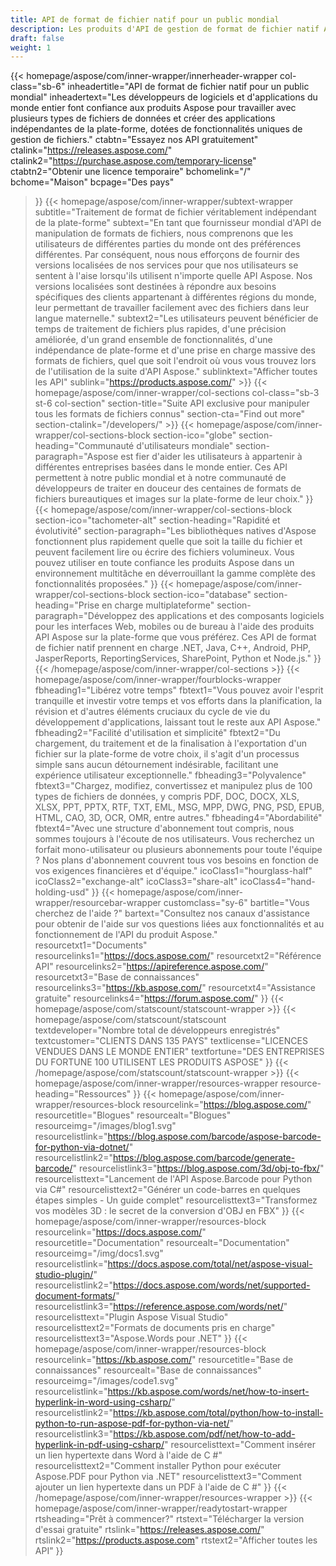 ```yaml
---
title: API de format de fichier natif pour un public mondial
description: Les produits d'API de gestion de format de fichier natif Aspose sont utilisés par les développeurs du monde entier pour manipuler des documents et des images sur toutes les plates-formes populaires.
draft: false
weight: 1
---
```

{{< homepage/aspose/com/inner-wrapper/innerheader-wrapper col-class="sb-6"
  inheadertitle="API de format de fichier natif pour un public mondial"
  inheadertext="Les développeurs de logiciels et d'applications du monde entier font confiance aux produits Aspose pour travailler avec plusieurs types de fichiers de données et créer des applications indépendantes de la plate-forme, dotées de fonctionnalités uniques de gestion de fichiers."
  ctabtn="Essayez nos API gratuitement"
  ctalink="https://releases.aspose.com/"
  ctalink2="https://purchase.aspose.com/temporary-license"
  ctabtn2="Obtenir une licence temporaire"
  bchomelink="/"
  bchome="Maison"
  bcpage="Des pays"
  >}}
   {{< homepage/aspose/com/inner-wrapper/subtext-wrapper
   subtitle="Traitement de format de fichier véritablement indépendant de la plate-forme"
   subtext="En tant que fournisseur mondial d'API de manipulation de formats de fichiers, nous comprenons que les utilisateurs de différentes parties du monde ont des préférences différentes. Par conséquent, nous nous efforçons de fournir des versions localisées de nos services pour que nos utilisateurs se sentent à l'aise lorsqu'ils utilisent n'importe quelle API Aspose. Nos versions localisées sont destinées à répondre aux besoins spécifiques des clients appartenant à différentes régions du monde, leur permettant de travailler facilement avec des fichiers dans leur langue maternelle."
   subtext2="Les utilisateurs peuvent bénéficier de temps de traitement de fichiers plus rapides, d'une précision améliorée, d'un grand ensemble de fonctionnalités, d'une indépendance de plate-forme et d'une prise en charge massive des formats de fichiers, quel que soit l'endroit où vous vous trouvez lors de l'utilisation de la suite d'API Aspose."
   sublinktext="Afficher toutes les API"
   sublink="https://products.aspose.com/" >}} 
{{< homepage/aspose/com/inner-wrapper/col-sections col-class="sb-3 st-6 col-section"
section-title="Suite API exclusive pour manipuler tous les formats de fichiers connus"
section-cta="Find out more"
section-ctalink="/developers/" >}}
{{< homepage/aspose/com/inner-wrapper/col-sections-block section-ico="globe"
section-heading="Communauté d'utilisateurs mondiale"
section-paragraph="Aspose est fier d'aider les utilisateurs à appartenir à différentes entreprises basées dans le monde entier. Ces API permettent à notre public mondial et à notre communauté de développeurs de traiter en douceur des centaines de formats de fichiers bureautiques et images sur la plate-forme de leur choix."
>}}
{{< homepage/aspose/com/inner-wrapper/col-sections-block section-ico="tachometer-alt"
section-heading="Rapidité et évolutivité"
section-paragraph="Les bibliothèques natives d'Aspose fonctionnent plus rapidement quelle que soit la taille du fichier et peuvent facilement lire ou écrire des fichiers volumineux. Vous pouvez utiliser en toute confiance les produits Aspose dans un environnement multitâche en déverrouillant la gamme complète des fonctionnalités proposées."
>}}
{{< homepage/aspose/com/inner-wrapper/col-sections-block section-ico="database"
section-heading="Prise en charge multiplateforme"
section-paragraph="Développez des applications et des composants logiciels pour les interfaces Web, mobiles ou de bureau à l'aide des produits API Aspose sur la plate-forme que vous préférez. Ces API de format de fichier natif prennent en charge .NET, Java, C++, Android, PHP, JasperReports, ReportingServices, SharePoint, Python et Node.js."
>}}
{{< /homepage/aspose/com/inner-wrapper/col-sections >}}
{{< homepage/aspose/com/inner-wrapper/fourblocks-wrapper
fbheading1="Libérez votre temps"
fbtext1="Vous pouvez avoir l'esprit tranquille et investir votre temps et vos efforts dans la planification, la révision et d'autres éléments cruciaux du cycle de vie du développement d'applications, laissant tout le reste aux API Aspose."
fbheading2="Facilité d'utilisation et simplicité"
fbtext2="Du chargement, du traitement et de la finalisation à l'exportation d'un fichier sur la plate-forme de votre choix, il s'agit d'un processus simple sans aucun détournement indésirable, facilitant une expérience utilisateur exceptionnelle."
fbheading3="Polyvalence"
fbtext3="Chargez, modifiez, convertissez et manipulez plus de 100 types de fichiers de données, y compris PDF, DOC, DOCX, XLS, XLSX, PPT, PPTX, RTF, TXT, EML, MSG, MPP, DWG, PNG, PSD, EPUB, HTML, CAO, 3D, OCR, OMR, entre autres."
fbheading4="Abordabilité"
fbtext4="Avec une structure d'abonnement tout compris, nous sommes toujours à l'écoute de nos utilisateurs. Vous recherchez un forfait mono-utilisateur ou plusieurs abonnements pour toute l'équipe ? Nos plans d'abonnement couvrent tous vos besoins en fonction de vos exigences financières et d'équipe."
icoClass1="hourglass-half" icoClass2="exchange-alt" icoClass3="share-alt" icoClass4="hand-holding-usd"
>}} 
{{< homepage/aspose/com/inner-wrapper/resourcebar-wrapper customclass="sy-6"
bartitle="Vous cherchez de l'aide ?"
bartext="Consultez nos canaux d'assistance pour obtenir de l'aide sur vos questions liées aux fonctionnalités et au fonctionnement de l'API du produit Aspose."
resourcetxt1="Documents"
resourcelinks1="https://docs.aspose.com/"
resourcetxt2="Référence API"
resourcelinks2="https://apireference.aspose.com/"
resourcetxt3="Base de connaissances"
resourcelinks3="https://kb.aspose.com/"
resourcetxt4="Assistance gratuite"
resourcelinks4="https://forum.aspose.com/"
>}}
{{< homepage/aspose/com/statscount/statscount-wrapper >}}
{{< homepage/aspose/com/statscount/statscount
textdeveloper="Nombre total de développeurs enregistrés"
textcustomer="CLIENTS DANS 135 PAYS"
textlicense="LICENCES VENDUES DANS LE MONDE ENTIER"
textfortune="DES ENTREPRISES DU FORTUNE 100 UTILISENT LES PRODUITS ASPOSE"
>}}
{{< /homepage/aspose/com/statscount/statscount-wrapper >}}
{{< homepage/aspose/com/inner-wrapper/resources-wrapper
resource-heading="Ressources"
>}}
{{< homepage/aspose/com/inner-wrapper/resources-block resourcelink="https://blog.aspose.com/"
resourcetitle="Blogues"
resourcealt="Blogues"
resourceimg="/images/blog1.svg" resourcelistlink="https://blog.aspose.com/barcode/aspose-barcode-for-python-via-dotnet/" resourcelistlink2="https://blog.aspose.com/barcode/generate-barcode/" resourcelistlink3="https://blog.aspose.com/3d/obj-to-fbx/"
resourcelisttext="Lancement de l'API Aspose.Barcode pour Python via C#"
resourcelisttext2="Générer un code-barres en quelques étapes simples - Un guide complet"
resourcelisttext3="Transformez vos modèles 3D : le secret de la conversion d'OBJ en FBX"
>}}
{{< homepage/aspose/com/inner-wrapper/resources-block resourcelink="https://docs.aspose.com/"
resourcetitle="Documentation"
resourcealt="Documentation"
resourceimg="/img/docs1.svg" resourcelistlink="https://docs.aspose.com/total/net/aspose-visual-studio-plugin/" resourcelistlink2="https://docs.aspose.com/words/net/supported-document-formats/" resourcelistlink3="https://reference.aspose.com/words/net/"
resourcelisttext="Plugin Aspose Visual Studio"
resourcelisttext2="Formats de documents pris en charge"
resourcelisttext3="Aspose.Words pour .NET"
>}}
{{< homepage/aspose/com/inner-wrapper/resources-block resourcelink="https://kb.aspose.com/"
resourcetitle="Base de connaissances"
resourcealt="Base de connaissances"
resourceimg="/images/code1.svg" resourcelistlink="https://kb.aspose.com/words/net/how-to-insert-hyperlink-in-word-using-csharp/" resourcelistlink2="https://kb.aspose.com/total/python/how-to-install-python-to-run-aspose-pdf-for-python-via-net/" resourcelistlink3="https://kb.aspose.com/pdf/net/how-to-add-hyperlink-in-pdf-using-csharp/"
resourcelisttext="Comment insérer un lien hypertexte dans Word à l'aide de C #"
resourcelisttext2="Comment installer Python pour exécuter Aspose.PDF pour Python via .NET"
resourcelisttext3="Comment ajouter un lien hypertexte dans un PDF à l'aide de C #"
>}}
{{< /homepage/aspose/com/inner-wrapper/resources-wrapper >}}
{{< homepage/aspose/com/inner-wrapper/readytostart-wrapper
rtsheading="Prêt à commencer?"
rtstext="Télécharger la version d'essai gratuite"
rtslink="https://releases.aspose.com/"
rtslink2="https://products.aspose.com"
rtstext2="Afficher toutes les API"
>}}
